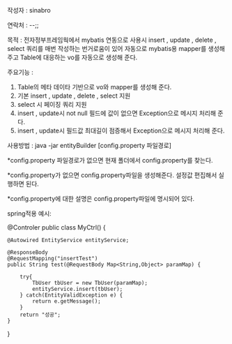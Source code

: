 작성자 : sinabro

연락처 : --;;

목적 : 전자정부프레임웍에서 mybatis 연동으로 사용시 insert , update , delete , select 쿼리를 매번
작성하는 번거로움이 있어 자동으로 mybatis용 mapper를 생성해 주고 Table에 대응하는 vo를 자동으로 생성해 준다.


주요기능 : 
1. Table의 메타 데이타 기반으로 vo와 mapper를 생성해 준다.
2. 기본 insert , update , delete , select 지원
3. select 시 페이징 쿼리 지원
4. insert , update시 not null 필드에 값이 없으면 Exception으로 메시지 처리해 준다.
5. insert , update시 필드값 최대길이 점증해서 Exception으로 메시지 처리해 준다.

사용방법 : java -jar entityBuilder [config.property 파일경로]

*config.property 파일경로가 없으면 현재 폴더에서 config.property를 찾는다.

*config.property가 없으면 config.property파일을 생성해준다. 설정값 편집해서 실행하면 된다.

*config.property에 대한 설명은 config.property파일에 명시되어 있다.

spring적용 예시:

@Controler
public class MyCtrl() {

	@Autowired EntityService entityService;
	
	@ResponseBody
	@RequestMapping("insertTest")
	public String test(@RequestBody Map<String,Object> paramMap) {
	
		try{
			TbUser tbUser = new TbUser(paramMap);
			entityService.insert(tbUser);
		} catch(EntityValidException e) {
			return e.getMessage();
		}
		return "성공";
	}
}  

